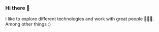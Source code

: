 ### Hi there 👋

I like to explore different technologies and work with great people 🧠🤖💥. Among other things :)
